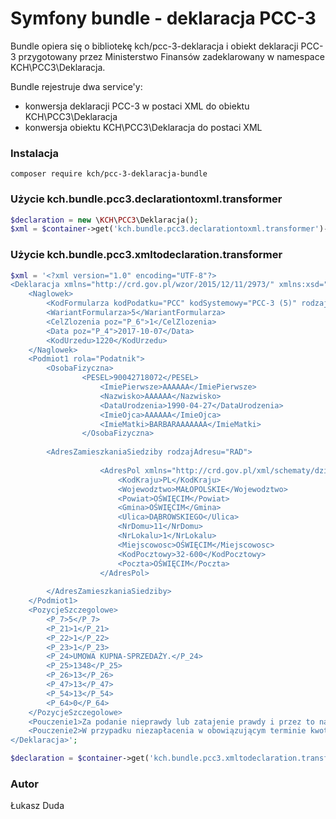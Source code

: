 # Symfony bundle - deklaracja PCC-3
Bundle opiera się o bibliotekę kch/pcc-3-deklaracja i obiekt deklaracji 
PCC-3 przygotowany przez Ministerstwo Finansów zadeklarowany w 
namespace KCH\PCC3\Deklaracja.

Bundle rejestruje dwa service'y:
- konwersja deklaracji PCC-3 w postaci XML do obiektu KCH\PCC3\Deklaracja
- konwersja obiektu KCH\PCC3\Deklaracja do postaci XML

### Instalacja
``
composer require kch/pcc-3-deklaracja-bundle
``

### Użycie kch.bundle.pcc3.declarationtoxml.transformer
```php
$declaration = new \KCH\PCC3\Deklaracja();
$xml = $container->get('kch.bundle.pcc3.declarationtoxml.transformer')->transform($declaration);
```

### Użycie kch.bundle.pcc3.xmltodeclaration.transformer
```php
$xml = '<?xml version="1.0" encoding="UTF-8"?>
<Deklaracja xmlns="http://crd.gov.pl/wzor/2015/12/11/2973/" xmlns:xsd="http://www.w3.org/2001/XMLSchema" xmlns:xsi="http://www.w3.org/2001/XMLSchema-instance">
    <Naglowek>
        <KodFormularza kodPodatku="PCC" kodSystemowy="PCC-3 (5)" rodzajZobowiazania="Z" wersjaSchemy="1-0E">PCC-3</KodFormularza>
        <WariantFormularza>5</WariantFormularza>
        <CelZlozenia poz="P_6">1</CelZlozenia>
        <Data poz="P_4">2017-10-07</Data>
        <KodUrzedu>1220</KodUrzedu>
    </Naglowek>
	<Podmiot1 rola="Podatnik">
		<OsobaFizyczna>
                <PESEL>90042718072</PESEL>
                    <ImiePierwsze>AAAAAA</ImiePierwsze>
                    <Nazwisko>AAAAAA</Nazwisko>
                    <DataUrodzenia>1990-04-27</DataUrodzenia>
                    <ImieOjca>AAAAAA</ImieOjca>
                    <ImieMatki>BARBARAAAAAAA</ImieMatki>
                </OsobaFizyczna>
            
		<AdresZamieszkaniaSiedziby rodzajAdresu="RAD">
			
                    <AdresPol xmlns="http://crd.gov.pl/xml/schematy/dziedzinowe/mf/2011/06/21/eD/DefinicjeTypy/">
                        <KodKraju>PL</KodKraju>
                        <Wojewodztwo>MAŁOPOLSKIE</Wojewodztwo>
                        <Powiat>OŚWIĘCIM</Powiat>
                        <Gmina>OŚWIĘCIM</Gmina>
                        <Ulica>DĄBROWSKIEGO</Ulica>
                        <NrDomu>11</NrDomu>
                        <NrLokalu>1</NrLokalu>
                        <Miejscowosc>OŚWIĘCIM</Miejscowosc>
                        <KodPocztowy>32-600</KodPocztowy>
                        <Poczta>OŚWIĘCIM</Poczta>
                    </AdresPol>
                    
		</AdresZamieszkaniaSiedziby>
	</Podmiot1>
    <PozycjeSzczegolowe>
        <P_7>5</P_7>
        <P_21>1</P_21>
        <P_22>1</P_22>
        <P_23>1</P_23>
        <P_24>UMOWA KUPNA-SPRZEDAŻY.</P_24>
        <P_25>1348</P_25>
        <P_26>13</P_26>
        <P_47>13</P_47>
        <P_54>13</P_54>
        <P_64>0</P_64>
    </PozycjeSzczegolowe>
	<Pouczenie1>Za podanie nieprawdy lub zatajenie prawdy i przez to narażenie podatku na uszczuplenie grozi odpowiedzialność przewidziana w Kodeksie karnym skarbowym.</Pouczenie1>
    <Pouczenie2>W przypadku niezapłacenia w obowiązującym terminie kwoty podatku od czynności cywilnoprawnych z poz. 54 lub wpłacenia jej w niepełnej wysokości, niniejsza deklaracja stanowi podstawę do wystawienia tytułu wykonawczego, zgodnie z przepisami ustawy z dnia 17 czerwca 1966 r. o postępowaniu egzekucyjnym w administracji (Dz. U. z 2014 r. poz. 1619, z późn. zm.).</Pouczenie2>
</Deklaracja>';

$declaration = $container->get('kch.bundle.pcc3.xmltodeclaration.transformer')->transform($xml); 
```

### Autor
Łukasz Duda